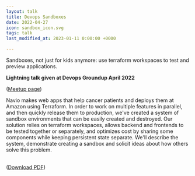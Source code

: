 ```yaml
---
layout: talk
title: Devops Sandboxes
date: 2022-04-27
icon: sandbox_icon.svg
tags: talk
last_modified_at: 2023-01-11 0:00:00 +0000

---
```


Sandboxes, not just for kids anymore: use terraform workspaces to test and preview applications.

<!--more-->

**Lightning talk given at Devops Groundup April 2022**

([Meetup page](https://www.meetup.com/portland-devops-groundup/events/284785491/))

Navio makes web apps that help cancer patients and deploys them at Amazon using Terraform. In order to work on multiple features in parallel, and then quickly release them to production, we've created a system of sandbox environments that can be easily created and destroyed. Our solution relies on terraform workspaces, allows backend and frontends to be tested together or separately, and optimizes cost by sharing some components while keeping persistent state separate. We'll describe the system, demonstrate creating a sandbox and solicit ideas about how others solve this problem.

<object class="talk-embed" data="../../images/talks/20220427_sandboxes/20220427_sandboxes.pdf"></object>
<br>([Download PDF](../../images/talks/20220427_sandboxes/20220427_sandboxes.pdf))


